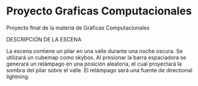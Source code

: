 # Proyecto Graficas Computacionales
Proyecto final de la materia de Gráficas Computacionales

DESCRIPCIÓN DE LA ESCENA 

La escena contiene un pilar en una valle durante una noche oscura. 
Se utilizará un cubemap como skybox.
Al presionar la barra espaciadora se generará un relámpago en una posición aleatoria, el cual proyectará la sombra del pilar sobre el valle.
El relámpago será una fuente de directional lightning. 
